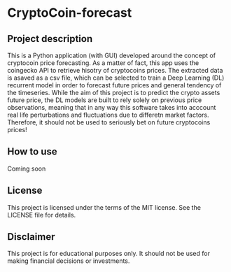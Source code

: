 # CryptoCoin-forecast

## Project description
This is a Python application (with GUI) developed around the concept of cryptocoin price forecasting. As a matter of fact, this app uses the coingecko API to retrieve hisotry of cryptocoins prices. The extracted data is asaved as a csv file, which can be selected to train a Deep Learning (DL) recurrent model in order to forecast future prices and general tendency of the timeseries. While the aim of this project is to predict the crypto assets future price, the DL models are built to rely solely on previous price  observations, meaning that in any way this software takes into acccount real life perturbations and fluctuations due to differetn market factors. Therefore, it should not be used to seriously bet on future cryptocoins prices!

## How to use
Coming soon


## License
This project is licensed under the terms of the MIT license. See the LICENSE file for details.

## Disclaimer
This project is for educational purposes only. It should not be used for making financial decisions or investments.
